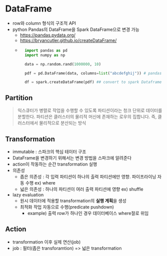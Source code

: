 # DataFrame

 - row와 column 형식의 구조적 API
 - python Pandas의 DataFrame을 Spark DataFrame으로 변경 가능 
    - https://pandas.pydata.org/
    - https://bryancutler.github.io/createDataFrame/
    - ```python 
        import pandas as pd
        import numpy as np

        data = np.random.rand(1000000, 10)

        pdf = pd.DataFrame(data, columns=list("abcdefghij")) # pandas DataFrame

        df = spark.createDataFrame(pdf) ## convert to spark Dataframe
      ```

## Partition

> 익스큐터가 병렬로 작업을 수행할 수 있도록 파티션이라는 청크 단위로 데이터를 분할한다. 파티션은 클러스터의 물리적 머신에 존재하는 로우의 집합니다. 즉, 클러스터에서 물리적으로 분산되는 방식

## Transformation

 - immutable : 스파크의 핵심 테이터 구조
 - DataFrame을 변경하기 위해서는 변경 방법을 스파크에 알려준다
 - action이 작동하는 순간 transformation 실행
 - 의존성
    - 좁은 의존성 : 각 입력 파티션이 하나의 출력 파티션에만 영향. 파이프라이닝 자동 수행 ex) where
    - 넓은 의존성 : 하나의 파티션이 여러 출력 파티션에 영향 ex) shuffle
  - lazy evaluation
    - 원시 데이터에 적용할 transformation의 **실행 계획**을 생성
    - 최적화 작업 자동으로 수행(predicate pushdown)
      - example) 출력 row가 하나인 경우 데이터베이스 where절로 위임

## Action

- transformation 이후 실제 연산(job)
- job : 필터(좁은 transforamtion) => 넓은 transformation 

